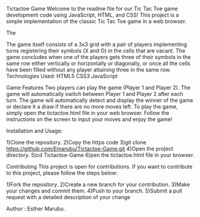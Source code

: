 Tictactoe Game
Welcome to the readme file for our Tic Tac Toe game development code using JavaScript, HTML, and CSS! This project is a simple implementation of the classic Tic Tac Toe game in a web browser.

The 


The game itself consists of a 3x3 grid with a pair of players implementing turns registering their symbols (X and O) in the cells that are vacant. The game concludes when one of the players gets three of their symbols in the same row either vertically or horizontally or diagonally, or once all the cells have been filled without any player attaining three in the same row.
Technologies Used:
HTML5
CSS3
JavaScript

Game Features
Two players can play the game (Player 1 and Player 2).
The game will automatically switch between Player 1 and Player 2 after each turn.
The game will automatically detect and display the winner of the game or declare it a draw if there are no more moves left.
To play the game, simply open the tictactoe.html file in your web browser. Follow the instructions on the screen to input your moves and enjoy the game!

Installation and Usage:

1)Clone the repository.
2)Copy the https code
3)git clone https://github.com/Emarubu/Tictactoe-Game.git
4)Open the project directory.
5)cd Tictactoe-Game
6)pen the tictactoe.html file in your browser.
  
Contributing
This project is open for contributions. If you want to contribute to this project, please follow the steps below:

1)Fork the repository.
2)Create a new branch for your contribution.
3)Make your changes and commit them.
4)Push to your branch.
5)Submit a pull request with a detailed description of your change





Author : Esther Marubu.
